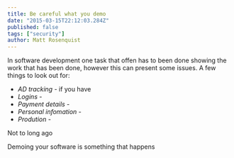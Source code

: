 ```yaml
---
title: Be careful what you demo
date: "2015-03-15T22:12:03.284Z"
published: false
tags: ["security"]
author: Matt Rosenquist
---
```


In software development one task that offen has to been done showing the work that has been done, however this can present some issues. A few things to look out for:
 * *AD tracking* - if you have 
 * *Logins* - 
 * *Payment details* - 
 * *Personal infomation* - 
 * *Prodution* -



Not to long ago


Demoing your software is something that happens 
